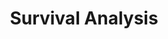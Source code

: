 ---
title: "Survival Analysis"
description: "Survival probilities"
tags:
  - Statistics
weight: 16
---